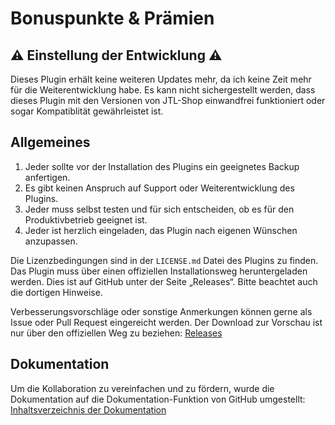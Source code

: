 # Bonuspunkte & Prämien

## ⚠️ Einstellung der Entwicklung ⚠️

Dieses Plugin erhält keine weiteren Updates mehr, da ich keine Zeit mehr für die Weiterentwicklung habe. Es kann nicht sichergestellt werden, dass dieses Plugin mit den Versionen von JTL-Shop einwandfrei funktioniert oder sogar Kompatiblität gewährleistet ist.

## Allgemeines

1. Jeder sollte vor der Installation des Plugins ein geeignetes Backup anfertigen.
2. Es gibt keinen Anspruch auf Support oder Weiterentwicklung des Plugins.
3. Jeder muss selbst testen und für sich entscheiden, ob es für den Produktivbetrieb geeignet ist.
4. Jeder ist herzlich eingeladen, das Plugin nach eigenen Wünschen anzupassen.

Die Lizenzbedingungen sind in der `LICENSE.md` Datei des Plugins zu finden. 
Das Plugin muss über einen offiziellen Installationsweg heruntergeladen werden. 
Dies ist auf GitHub unter der Seite „Releases“. Bitte beachtet auch die dortigen Hinweise.

Verbesserungsvorschläge oder sonstige Anmerkungen können gerne als Issue oder Pull Request eingereicht werden.
Der Download zur Vorschau ist nur über den offiziellen Weg zu beziehen: [Releases](https://github.com/cloudmaker97/JTL-Treuepunkte/releases)

## Dokumentation

Um die Kollaboration zu vereinfachen und zu fördern, wurde die Dokumentation auf die Dokumentation-Funktion von GitHub umgestellt: [Inhaltsverzeichnis der Dokumentation](https://github.com/cloudmaker97/JTL-Treuepunkte/wiki)
